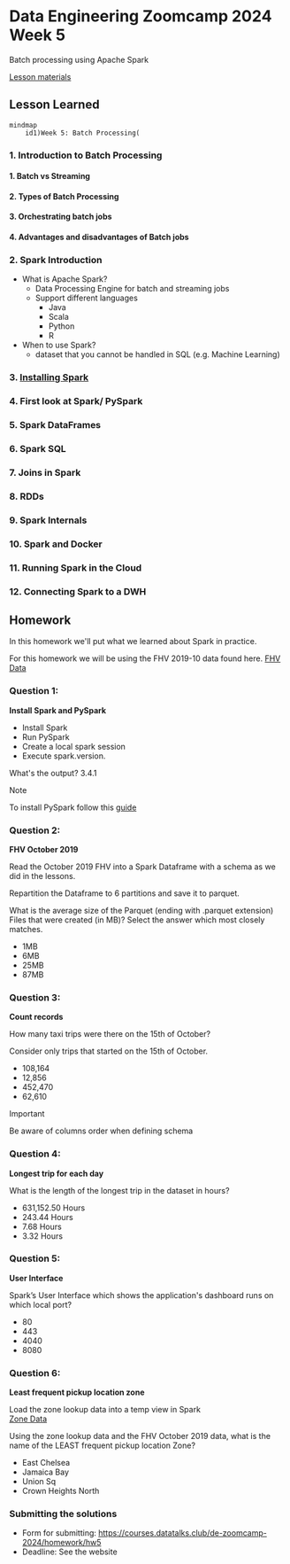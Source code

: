 # Data Engineering Zoomcamp 2024 Week 5
Batch processing using Apache Spark

[Lesson materials](https://github.com/DataTalksClub/data-engineering-zoomcamp/tree/main/05-batch)

## Lesson Learned

```mermaid
mindmap
    id1)Week 5: Batch Processing(

```
### 1. Introduction to Batch Processing
#### 1. Batch vs Streaming
#### 2. Types of Batch Processing
#### 3. Orchestrating batch jobs
#### 4. Advantages and disadvantages of Batch jobs

### 2. Spark Introduction
- What is Apache Spark?
  - Data Processing Engine for batch and streaming jobs
  - Support different languages
    -  Java
    -  Scala
    -  Python
    -  R
- When to use Spark?
  - dataset that you cannot be handled in SQL (e.g. Machine Learning)

### 3. [Installing Spark](https://github.com/DataTalksClub/data-engineering-zoomcamp/blob/main/05-batch/setup/pyspark.md)

### 4. First look at Spark/ PySpark

### 5. Spark DataFrames

### 6. Spark SQL

### 7. Joins in Spark

### 8. RDDs

### 9. Spark Internals

### 10. Spark and Docker

### 11. Running Spark in the Cloud

### 12. Connecting Spark to a DWH

## Homework

In this homework we'll put what we learned about Spark in practice.

For this homework we will be using the FHV 2019-10 data found here. [FHV Data](https://github.com/DataTalksClub/nyc-tlc-data/releases/download/fhv/fhv_tripdata_2019-10.csv.gz)

### Question 1: 

**Install Spark and PySpark** 

- Install Spark
- Run PySpark
- Create a local spark session
- Execute spark.version.

What's the output? 3.4.1

> [!NOTE]
> To install PySpark follow this [guide](https://github.com/DataTalksClub/data-engineering-zoomcamp/blob/main/05-batch/setup/pyspark.md)

### Question 2: 

**FHV October 2019**

Read the October 2019 FHV into a Spark Dataframe with a schema as we did in the lessons.

Repartition the Dataframe to 6 partitions and save it to parquet.

What is the average size of the Parquet (ending with .parquet extension) Files that were created (in MB)? Select the answer which most closely matches.

- 1MB
- 6MB
- 25MB
- 87MB



### Question 3: 

**Count records** 

How many taxi trips were there on the 15th of October?

Consider only trips that started on the 15th of October.

- 108,164
- 12,856
- 452,470
- 62,610

> [!IMPORTANT]
> Be aware of columns order when defining schema

### Question 4: 

**Longest trip for each day** 

What is the length of the longest trip in the dataset in hours?

- 631,152.50 Hours
- 243.44 Hours
- 7.68 Hours
- 3.32 Hours



### Question 5: 

**User Interface**

Spark’s User Interface which shows the application's dashboard runs on which local port?

- 80
- 443
- 4040
- 8080



### Question 6: 

**Least frequent pickup location zone**

Load the zone lookup data into a temp view in Spark</br>
[Zone Data](https://github.com/DataTalksClub/nyc-tlc-data/releases/download/misc/taxi_zone_lookup.csv)

Using the zone lookup data and the FHV October 2019 data, what is the name of the LEAST frequent pickup location Zone?</br>

- East Chelsea
- Jamaica Bay
- Union Sq
- Crown Heights North


### Submitting the solutions

- Form for submitting: https://courses.datatalks.club/de-zoomcamp-2024/homework/hw5
- Deadline: See the website